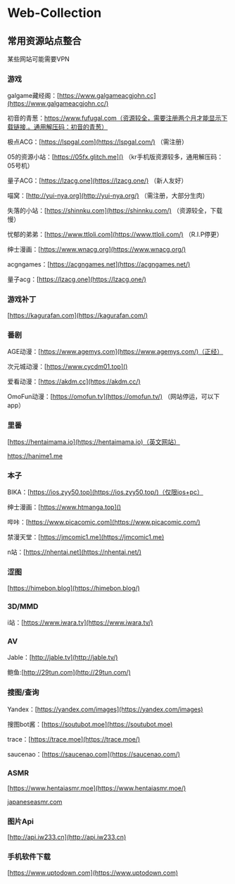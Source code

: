 # Web-Collection
## 常用资源站点整合

某些网站可能需要VPN

### 游戏

galgame藏经阁：[https://www.galgameacgjohn.cc](https://www.galgameacgjohn.cc/)

初音的青葱：https://www.fufugal.com（资源较全，需要注册两个月才能显示下载链接,。通用解压码：初音的青葱）

极点ACG：[https://lspgal.com](https://lspgal.com/) （需注册）

05的资源小站：[https://05fx.glitch.me]() （kr手机版资源较多，通用解压码：05号机）

量子ACG：[https://lzacg.one](https://lzacg.one/) （新人友好）

喵窝：[http://yui-nya.org](http://yui-nya.org/) （需注册，大部分生肉）

失落的小站：[https://shinnku.com](https://shinnku.com/) （资源较全，下载慢）

忧郁的弟弟：[https://www.ttloli.com](https://www.ttloli.com/) （R.I.P停更）

绅士漫画：[https://www.wnacg.org](https://www.wnacg.org/)

acgngames：[https://acgngames.net](https://acgngames.net/)

量子acg：[https://lzacg.one](https://lzacg.one/)

### 游戏补丁

[https://kagurafan.com](https://kagurafan.com/)

### 番剧

AGE动漫：[https://www.agemys.com](https://www.agemys.com/)（正经）

次元城动漫：[https://www.cycdm01.top]()

爱看动漫：[https://akdm.cc](https://akdm.cc/)

OmoFun动漫：[https://omofun.tv](https://omofun.tv/) （网站停运，可以下app）

### 里番

[https://hentaimama.io](https://hentaimama.io)（英文网站）

https://hanime1.me

### 本子

BIKA：[https://ios.zyy50.top](https://ios.zyy50.top/)（仅限ios+pc）

绅士漫画：[https://www.htmanga.top]()

哔咔：[https://www.picacomic.com](https://www.picacomic.com/)

禁漫天堂：[https://jmcomic1.me](https://jmcomic1.me)

n站：[https://nhentai.net](https://nhentai.net/)

### 涩图

[https://himebon.blog](https://himebon.blog/)

### 3D/MMD

i站：[https://www.iwara.tv](https://www.iwara.tv/)

### AV

Jable：[http://jable.tv](http://jable.tv/)

鲍鱼:[http://29tun.com](http://29tun.com/)

### 搜图/查询

Yandex：[https://yandex.com/images](https://yandex.com/images)

搜图bot酱：[https://soutubot.moe](https://soutubot.moe)

trace：[https://trace.moe](https://trace.moe/)

saucenao：[https://saucenao.com](https://saucenao.com/)

### ASMR

[https://www.hentaiasmr.moe](https://www.hentaiasmr.moe/)

[japaneseasmr.com](http://japaneseasmr.com)

### 图片Api

[http://api.iw233.cn](http://api.iw233.cn)

### 手机软件下载

[https://www.uptodown.com](https://www.uptodown.com)
